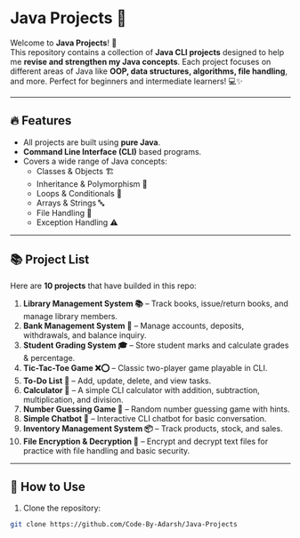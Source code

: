 # Java Projects 🚀

Welcome to **Java Projects**! 🎉  
This repository contains a collection of **Java CLI projects** designed to help me **revise and strengthen my Java concepts**. Each project focuses on different areas of Java like **OOP, data structures, algorithms, file handling**, and more. Perfect for beginners and intermediate learners! 💻✨

---

## 🔥 Features

- All projects are built using **pure Java**.  
- **Command Line Interface (CLI)** based programs.  
- Covers a wide range of Java concepts:
  - Classes & Objects 🏗️
  - Inheritance & Polymorphism 🧬
  - Loops & Conditionals 🔁
  - Arrays & Strings 🔤
  - File Handling 📂
  - Exception Handling ⚠️

---

## 📚 Project List

Here are **10 projects** that have builded in this repo:

1. **Library Management System 📚** – Track books, issue/return books, and manage library members.  
2. **Bank Management System 🏦** – Manage accounts, deposits, withdrawals, and balance inquiry.  
3. **Student Grading System 🎓** – Store student marks and calculate grades & percentage.  
4. **Tic-Tac-Toe Game ❌⭕** – Classic two-player game playable in CLI.  
5. **To-Do List 📝** – Add, update, delete, and view tasks.
6. **Calculator 🧮** – A simple CLI calculator with addition, subtraction, multiplication, and division.  
7. **Number Guessing Game 🎲** – Random number guessing game with hints.  
8. **Simple Chatbot 🤖** – Interactive CLI chatbot for basic conversation.  
9. **Inventory Management System 📦** – Track products, stock, and sales.  
10. **File Encryption & Decryption 🔐** – Encrypt and decrypt text files for practice with file handling and basic security.

---

## 📌 How to Use

1. Clone the repository:
```bash
git clone https://github.com/Code-By-Adarsh/Java-Projects
